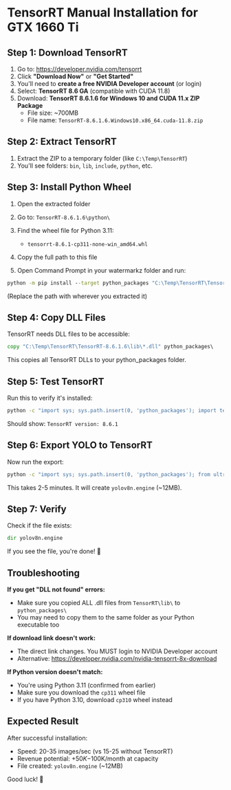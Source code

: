 # TensorRT Manual Installation for GTX 1660 Ti

## Step 1: Download TensorRT

1. Go to: https://developer.nvidia.com/tensorrt
2. Click **"Download Now"** or **"Get Started"**
3. You'll need to **create a free NVIDIA Developer account** (or login)
4. Select: **TensorRT 8.6 GA** (compatible with CUDA 11.8)
5. Download: **TensorRT 8.6.1.6 for Windows 10 and CUDA 11.x ZIP Package**
   - File size: ~700MB
   - File name: `TensorRT-8.6.1.6.Windows10.x86_64.cuda-11.8.zip`

## Step 2: Extract TensorRT

1. Extract the ZIP to a temporary folder (like `C:\Temp\TensorRT`)
2. You'll see folders: `bin`, `lib`, `include`, `python`, etc.

## Step 3: Install Python Wheel

1. Open the extracted folder
2. Go to: `TensorRT-8.6.1.6\python\`
3. Find the wheel file for Python 3.11:
   - `tensorrt-8.6.1-cp311-none-win_amd64.whl`
4. Copy the full path to this file

5. Open Command Prompt in your watermarkz folder and run:
```cmd
python -m pip install --target python_packages "C:\Temp\TensorRT\TensorRT-8.6.1.6\python\tensorrt-8.6.1-cp311-none-win_amd64.whl"
```

(Replace the path with wherever you extracted it)

## Step 4: Copy DLL Files

TensorRT needs DLL files to be accessible:

```cmd
copy "C:\Temp\TensorRT\TensorRT-8.6.1.6\lib\*.dll" python_packages\
```

This copies all TensorRT DLLs to your python_packages folder.

## Step 5: Test TensorRT

Run this to verify it's installed:

```cmd
python -c "import sys; sys.path.insert(0, 'python_packages'); import tensorrt as trt; print('TensorRT version:', trt.__version__)"
```

Should show: `TensorRT version: 8.6.1`

## Step 6: Export YOLO to TensorRT

Now run the export:

```cmd
python -c "import sys; sys.path.insert(0, 'python_packages'); from ultralytics import YOLO; model = YOLO('yolov8n.pt'); model.export(format='engine', device=0, half=True)"
```

This takes 2-5 minutes. It will create `yolov8n.engine` (~12MB).

## Step 7: Verify

Check if the file exists:

```cmd
dir yolov8n.engine
```

If you see the file, you're done! 🚀

## Troubleshooting

**If you get "DLL not found" errors:**
- Make sure you copied ALL .dll files from `TensorRT\lib\` to `python_packages\`
- You may need to copy them to the same folder as your Python executable too

**If download link doesn't work:**
- The direct link changes. You MUST login to NVIDIA Developer account
- Alternative: https://developer.nvidia.com/nvidia-tensorrt-8x-download

**If Python version doesn't match:**
- You're using Python 3.11 (confirmed from earlier)
- Make sure you download the `cp311` wheel file
- If you have Python 3.10, download `cp310` wheel instead

## Expected Result

After successful installation:
- Speed: 20-35 images/sec (vs 15-25 without TensorRT)
- Revenue potential: +$50K-$100K/month at capacity
- File created: `yolov8n.engine` (~12MB)

Good luck! 💪
